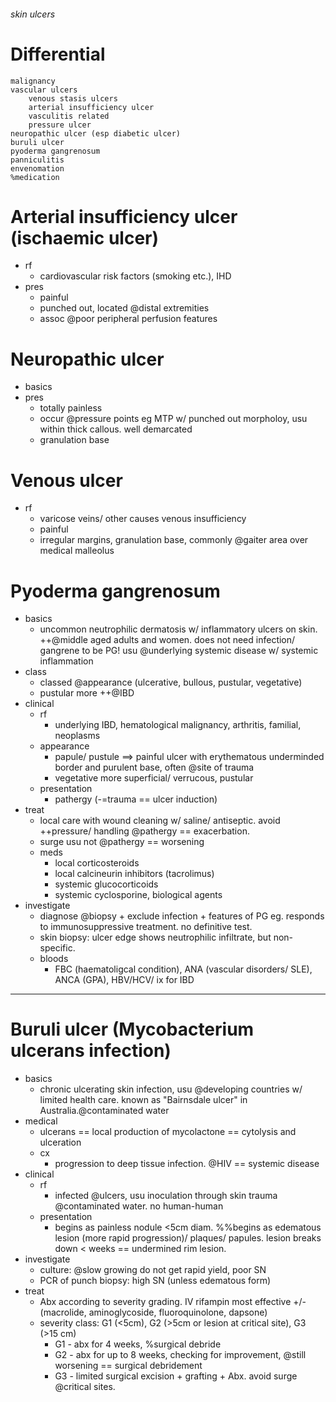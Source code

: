 ###### skin ulcers

# Differential
    malignancy 
    vascular ulcers
        venous stasis ulcers
        arterial insufficiency ulcer
        vasculitis related
        pressure ulcer
    neuropathic ulcer (esp diabetic ulcer)
    buruli ulcer
    pyoderma gangrenosum
    panniculitis
    envenomation 
    %medication

# Arterial insufficiency ulcer (ischaemic ulcer)
- rf
    + cardiovascular risk factors (smoking etc.), IHD
- pres
    + painful
    + punched out, located @distal extremities
    + assoc @poor peripheral perfusion features

# Neuropathic ulcer
- basics
- pres
    + totally painless 
    + occur @pressure points eg MTP w/ punched out morpholoy, usu within thick callous. well demarcated
    + granulation base

# Venous ulcer
- rf
    + varicose veins/ other causes venous insufficiency
    + painful 
    + irregular margins, granulation base, commonly @gaiter area over medical malleolus

# Pyoderma gangrenosum
- basics
    + uncommon neutrophilic dermatosis w/ inflammatory ulcers on skin. ++@middle aged adults and women. does not need infection/ gangrene to be PG! usu @underlying systemic disease w/ systemic inflammation
- class
    + classed @appearance (ulcerative, bullous, pustular, vegetative)
    + pustular more ++@IBD
- clinical
    + rf
        * underlying IBD, hematological malignancy, arthritis, familial, neoplasms
    + appearance
        * papule/ pustule ==> painful ulcer with erythematous underminded border and purulent base, often @site of trauma
        * vegetative more superficial/ verrucous, pustular 
    + presentation
        * pathergy (-=trauma == ulcer induction)
- treat
    + local care with wound cleaning w/ saline/ antiseptic. avoid ++pressure/ handling @pathergy == exacerbation.
    + surge usu not @pathergy == worsening
    + meds
        * local corticosteroids
        * local calcineurin inhibitors (tacrolimus)
        * systemic glucocorticoids
        * systemic cyclosporine, biological agents
- investigate   
    + diagnose @biopsy + exclude infection + features of PG eg. responds to immunosuppressive treatment. no definitive test.
    + skin biopsy: ulcer edge shows neutrophilic infiltrate, but non-specific.
    + bloods
        * FBC (haematoligcal condition), ANA (vascular disorders/ SLE), ANCA (GPA), HBV/HCV/ ix for IBD
----------------------------------------------------------

# Buruli ulcer (Mycobacterium ulcerans infection)
- basics
    + chronic ulcerating skin infection, usu @developing countries w/ limited health care. known as "Bairnsdale ulcer" in Australia.@contaminated water
- medical
    + ulcerans == local production of mycolactone == cytolysis and ulceration
    + cx
        * progression to deep tissue infection. @HIV == systemic disease
- clinical
    + rf
        * infected @ulcers, usu inoculation through skin trauma @contaminated water. no human-human
    + presentation  
        * begins as painless nodule <5cm diam. %%begins as edematous lesion (more rapid progression)/ plaques/ papules. lesion breaks down < weeks == undermined rim lesion.
- investigate
    + culture: @slow growing do not get rapid yield, poor SN
    + PCR of punch biopsy: high SN (unless edematous form)
- treat
    + Abx according to severity grading. IV rifampin most effective +/- (macrolide, aminoglycoside, fluoroquinolone, dapsone)
    + severity class: G1 (<5cm), G2 (>5cm or lesion at critical site), G3 (>15 cm)
        * G1 - abx for 4 weeks, %surgical debride
        * G2 - abx for up to 8 weeks, checking for improvement, @still worsening == surgical debridement
        * G3 - limited surgical excision + grafting + Abx. avoid surge @critical sites.